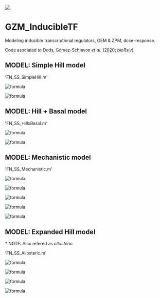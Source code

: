 [![](https://img.shields.io/badge/DOI-10.1101%2F2020.05.30.122077-blue.svg)](https://doi.org/10.1101/2020.05.30.122077)

# GZM_InducibleTF
Modeling inducible transcriptional regulators, GEM &amp; ZPM, dose-response.

Code asociated to [Dods, Gómez-Schiavon _et al._ (2020; _bioRxiv_)](https://doi.org/10.1101/2020.05.30.122077).

## MODEL: Simple Hill model

'FN_SS_SimpleHill.m'

![formula](https://render.githubusercontent.com/render/math?math=Y_{ss}\=f_{SH}(X_{ss},H)/\gamma)

![formula](https://render.githubusercontent.com/render/math?math=f_{SH}(X_{ss},H)\=\mu_Y(\alpha%2B(1-\alpha)\frac{(X_{ss}H)^n}{(X_{ss}H)^n%2BK_D^n}))

## MODEL: Hill + Basal model

'FN_SS_HillxBasal.m'

![formula](https://render.githubusercontent.com/render/math?math=Y_{ss}\=f_{HB}(X_{ss},H)/\gamma)

![formula](https://render.githubusercontent.com/render/math?math=f_{HB}(X_{ss},H)\=\mu_Y(\alpha%2B(1-\alpha)\frac{(X_{ss}H)^n}{(X_{ss}H)^n%2BK_D^n})%2B{\beta}X_{ss})

## MODEL: Mechanistic model

'FN_SS_Mechanistic.m'

![formula](https://render.githubusercontent.com/render/math?math=Y_{ss}\=f_{M}(X_{ss},H)/\gamma)

![formula](https://render.githubusercontent.com/render/math?math=f_{M}(X_{ss},H)\=\mu_Y(1-(1-\alpha)e^{(-{\beta}X_O(X_{ss},H)\/\mu_Y)}))

![formula](https://render.githubusercontent.com/render/math?math=X_O(X_{ss},H)\=\frac{(X_a(X_{ss},H)%2B{\beta}(X_{ss}-X_a(X_{ss},H)))^n}{(X_a(X_{ss},H)%2B{\beta}(X_{ss}-X_a(X_{ss},H)))^n{%2B}K^n})

![formula](https://render.githubusercontent.com/render/math?math=0\=X_a(X_{ss},H)^2-(H%2BX_{ss}%2BK_X)X_a(X_{ss},H)%2B(X_{ss}H))

![formula](https://render.githubusercontent.com/render/math?math=X_a(X_{ss},H){&lt;}X_{ss})

## MODEL: Expanded Hill model

\* NOTE: Also refered as _allosteric_

'FN_SS_Allosteric.m'

![formula](https://render.githubusercontent.com/render/math?math=Y_{ss}\=f_{EH}(X_{ss},H)/\gamma)

![formula](https://render.githubusercontent.com/render/math?math=f_{EH}(X_{ss},H)\=\mu_Y(\alpha%2B(1-\alpha)\frac{(X_a(X_{ss},H)%2B{\beta}(X_{ss}-X_a(X_{ss},H)))^n}{(X_a(X_{ss},H)%2B{\beta}(X_{ss}-X_a(X_{ss},H)))^n%2BK_D^n}))

![formula](https://render.githubusercontent.com/render/math?math=0\=X_a(X_{ss},H)^2-(H%2BX_{ss}%2BK_X)X_a(X_{ss},H)%2B(X_{ss}H))

![formula](https://render.githubusercontent.com/render/math?math=X_a(X_{ss},H){&lt;}X_{ss})
